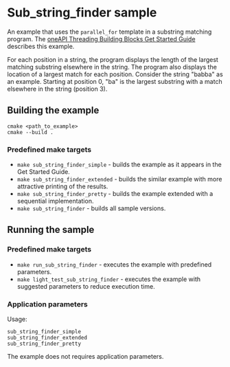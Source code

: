 # Sub_string_finder sample
An example that uses the `parallel_for` template in a substring matching program. The [oneAPI Threading Building Blocks Get Started Guide](https://www.intel.com/content/www/us/en/docs/onetbb_kahypar/get-started-guide/current/overview.html) describes this example.

For each position in a string, the program displays the length of the largest matching substring elsewhere in the string. The program also displays the location of a largest match for each position. Consider the string "babba" as an example. Starting at position 0, "ba" is the largest substring with a match elsewhere in the string (position 3).

## Building the example
```
cmake <path_to_example>
cmake --build .
```

### Predefined make targets
* `make sub_string_finder_simple` - builds the example as it appears in the Get Started Guide.
* `make sub_string_finder_extended` - builds the similar example with more attractive printing of the results.
* `make sub_string_finder_pretty` - builds the example extended with a sequential implementation.
* `make sub_string_finder` - builds all sample versions.

## Running the sample
### Predefined make targets
* `make run_sub_string_finder` - executes the example with predefined parameters.
* `make light_test_sub_string_finder` - executes the example with suggested parameters to reduce execution time.

### Application parameters
Usage:
```
sub_string_finder_simple
sub_string_finder_extended
sub_string_finder_pretty
```

The example does not requires application parameters.
